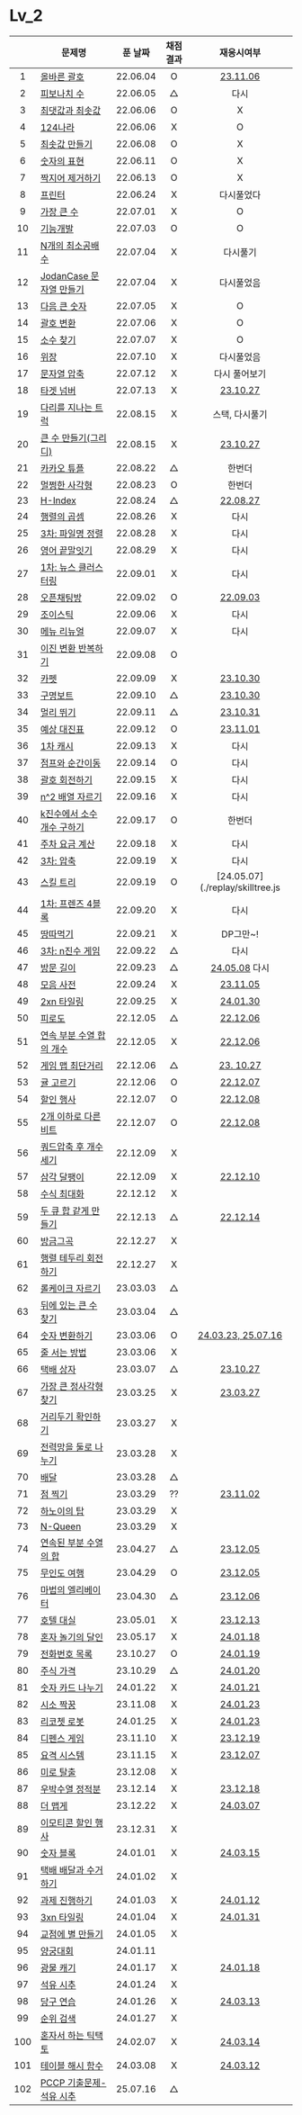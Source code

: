 # Lv_2

|     | 문제명                                           | 푼 날짜  | 채점 결과 |                   재응시여부                   |
| :-: | ------------------------------------------------ | :------: | :-------: | :--------------------------------------------: |
|  1  | [올바른 괄호](./rightBracket.js)                 | 22.06.04 |     O     |      [23.11.06](./replay/rightBracket.js)      |
|  2  | [피보나치 수](./fibonachi.js)                    | 22.06.05 |     △     |                      다시                      |
|  3  | [최댓값과 최솟값](./maxAndMin.js)                | 22.06.06 |     O     |                       X                        |
|  4  | [124나라](./oneTwoFour.js)                       | 22.06.06 |     X     |                       O                        |
|  5  | [최솟값 만들기](./accMin.js)                     | 22.06.08 |     O     |                       X                        |
|  6  | [숫자의 표현](./expressionNumber.js)             | 22.06.11 |     O     |                       X                        |
|  7  | [짝지어 제거하기](./mateRemove.js)               | 22.06.13 |     O     |                       X                        |
|  8  | [프린터](./printer.js)                           | 22.06.24 |     X     |                   다시풀었다                   |
|  9  | [가장 큰 수](./greatestNumber.js)                | 22.07.01 |     X     |                       O                        |
| 10  | [기능개발](./functionDev.js)                     | 22.07.03 |     O     |                       O                        |
| 11  | [N개의 최소공배수](./nlcm.js)                    | 22.07.04 |     X     |                    다시풀기                    |
| 12  | [JodanCase 문자열 만들기](./jadenCaseString.js)  | 22.07.04 |     X     |                   다시풀었음                   |
| 13  | [다음 큰 숫자](./nextBIgNumber.js)               | 22.07.05 |     X     |                       O                        |
| 14  | [괄호 변환](./changeBracket.js)                  | 22.07.06 |     X     |                       O                        |
| 15  | [소수 찾기](./findPrime.js)                      | 22.07.07 |     X     |                       O                        |
| 16  | [위장](./camouflage.js)                          | 22.07.10 |     X     |                   다시풀었음                   |
| 17  | [문자열 압축](./stringCompression.js)            | 22.07.12 |     X     |                 다시 풀어보기                  |
| 18  | [타겟 넘버](./targetNumber.js)                   | 22.07.13 |     X     |      [23.10.27](./replay/targetNumber.js)      |
| 19  | [다리를 지나는 트럭](./passingTruck.js)          | 22.08.15 |     X     |                 스택, 다시풀기                 |
| 20  | [큰 수 만들기(그리디)](./makeBigNumber.js)       | 22.08.15 |     X     |      [23.10.27](./replay/makeBigNums.js)       |
| 21  | [카카오 튜플](./tuple.js)                        | 22.08.22 |     △     |                     한번더                     |
| 22  | [멀쩡한 사각형](./rightRect.js)                  | 22.08.23 |     O     |                     한번더                     |
| 23  | [H-Index](./hindex.js)                           | 22.08.24 |     △     |       [22.08.27](./replay/hindex_re.js)        |
| 24  | [행렬의 곱셈](./matrixMultiple.js)               | 22.08.26 |     X     |                      다시                      |
| 25  | [3차: 파일명 정렬](./sortFileName.js)            | 22.08.28 |     X     |                      다시                      |
| 26  | [영어 끝말잇기](./englishEnd.js)                 | 22.08.29 |     X     |                      다시                      |
| 27  | [1차: 뉴스 클러스터링](./newCluster.js)          | 22.09.01 |     X     |                      다시                      |
| 28  | [오픈채팅방](./openChat.js)                      | 22.09.02 |     O     |      [22.09.03](./replay/openChat_re.js)       |
| 29  | [조이스틱](./joystick.js)                        | 22.09.06 |     X     |                      다시                      |
| 30  | [메뉴 리뉴얼](./menuRenew.js)                    | 22.09.07 |     X     |                      다시                      |
| 31  | [이진 변환 반복하기](./binaryRepeat.js)          | 22.09.08 |     O     |                                                |
| 32  | [카펫](./carpet.js)                              | 22.09.09 |     X     |         [23.10.30](./replay/carpet.js)         |
| 33  | [구명보트](./lifeboat.js)                        | 22.09.10 |     △     |        [23.10.30](./replay/lifeboat.js)        |
| 34  | [멀리 뛰기](./longJump.js)                       | 22.09.11 |     △     |        [23.10.31](./replay/longJump.js)        |
| 35  | [예상 대진표](./predict.js)                      | 22.09.12 |     O     |        [23.11.01](./replay/predict.js)         |
| 36  | [1차 캐시](./cash.js)                            | 22.09.13 |     X     |                      다시                      |
| 37  | [점프와 순간이동](./jumpAndMove.js)              | 22.09.14 |     O     |                      다시                      |
| 38  | [괄호 회전하기](./spinBrackets.js)               | 22.09.15 |     X     |                      다시                      |
| 39  | [n^2 배열 자르기](./arrayCutting.js)             | 22.09.16 |     X     |                      다시                      |
| 40  | [k진수에서 소수 개수 구하기](./findPrimeNums.js) | 22.09.17 |     O     |                     한번더                     |
| 41  | [주차 요금 계산](./parkingFee.js)                | 22.09.18 |     X     |                      다시                      |
| 42  | [3차: 압축](./compression.js)                    | 22.09.19 |     X     |                      다시                      |
| 43  | [스킬 트리](./skilltree.js)                      | 22.09.19 |     O     |        [24.05.07](./replay/skilltree.js        |
| 44  | [1차: 프렌즈 4블록](./friendsBlock.js)           | 22.09.20 |     X     |                      다시                      |
| 45  | [땅따먹기](./landwin.js)                         | 22.09.21 |     X     |                    DP그만~!                    |
| 46  | [3차: n진수 게임](./nthGame.js)                  | 22.09.22 |     △     |                      다시                      |
| 47  | [방문 길이](./visitLength.js)                    | 22.09.23 |     △     |   [24.05.08](./replay/visitedLength.js) 다시   |
| 48  | [모음 사전](./vowelDict.js)                      | 22.09.24 |     X     |       [23.11.05](./replay/vowelDict.js)        |
| 49  | [2xn 타일링](./2xnTile.js)                       | 22.09.25 |     X     |        [24.01.30](./replay/2xnTile.js)         |
| 50  | [피로도](./tiredness.js)                         | 22.12.05 |     △     |       [22.12.06](./replay/tiredness.js)        |
| 51  | [연속 부분 수열 합의 개수](./continuousPart.js)  | 22.12.05 |     X     |     [22.12.06](./replay/continuousPart.js)     |
| 52  | [게임 맵 최단거리](./gameMapShort.js)            | 22.12.06 |     △     |     [23. 10.27](./replay/gameMapShort.js)      |
| 53  | [귤 고르기](./choiceTangerine.js)                | 22.12.06 |     O     |    [22.12.07](./replay/choiceTangerine.js)     |
| 54  | [할인 행사](./discount.js)                       | 22.12.07 |     O     |        [22.12.08](./replay/discount.js)        |
| 55  | [2개 이하로 다른 비트](./under2diffBit.js)       | 22.12.07 |     O     |     [22.12.08](./replay/under2diffBit.js)      |
| 56  | [쿼드압축 후 개수 세기](./quadCompression.js)    | 22.12.09 |     X     |
| 57  | [삼각 달팽이](./triSnail.js)                     | 22.12.09 |     X     |        [22.12.10](./replay/triSnail.js)        |
| 58  | [수식 최대화](./maxOperator.js)                  | 22.12.12 |     X     |
| 59  | [두 큐 합 같게 만들기](./twoQueue.js)            | 22.12.13 |     △     |        [22.12.14](./replay/twoQueue.js)        |
| 60  | [방금그곡](./thatSong.js)                        | 22.12.27 |     X     |
| 61  | [행렬 테두리 회전하기](./matrixTurn.js)          | 22.12.27 |     X     |
| 62  | [롤케이크 자르기](./cutRollcake.js)              | 23.03.03 |     △     |
| 63  | [뒤에 있는 큰 수 찾기](./findBehindNums.js)      | 23.03.04 |     △     |
| 64  | [숫자 변환하기](./changetheNum.js)               | 23.03.06 |     O     | [24.03.23, 25.07.16](./replay/changetheNum.js) |
| 65  | [줄 서는 방법](./howtoLine.js)                   | 23.03.06 |     X     |
| 66  | [택배 상자](./parcelBox.js)                      | 23.03.07 |     △     |       [23.10.27](./replay/parcelBox.js)        |
| 67  | [가장 큰 정사각형 찾기](./findSquare.js)         | 23.03.25 |     X     |       [23.03.27](./replay/findSquare.js)       |
| 68  | [거리두기 확인하기](./checkDistance.js)          | 23.03.27 |     X     |
| 69  | [전력망을 둘로 나누기](./powerDivision.js)       | 23.03.28 |     X     |
| 70  | [배달](./delivery.js)                            | 23.03.28 |     △     |
| 71  | [점 찍기](./drawDot.js)                          | 23.03.29 |    ??     |        [23.11.02](./replay/drawDot.js)         |
| 72  | [하노이의 탑](./hanoi.js)                        | 23.03.29 |     X     |
| 73  | [N-Queen](./nQueen.js)                           | 23.03.29 |     X     |
| 74  | [연속된 부분 수열의 합](.sequenceSum.js)         | 23.04.27 |     △     |      [23.12.05](./replay/sequenceSum.js)       |
| 75  | [무인도 여행](./island.js)                       | 23.04.29 |     O     |         [23.12.05](./replay/island.js)         |
| 76  | [마법의 엘리베이터](./elevator.js)               | 23.04.30 |     △     |        [23.12.06](./replay/elevator.js)        |
| 77  | [호텔 대실](./hotel.js)                          | 23.05.01 |     X     |         [23.12.13](./replay/hotel.js)          |
| 78  | [혼자 놀기의 달인](./alonePlay.js)               | 23.05.17 |     X     |       [24.01.18](./replay/alonePlay.js)        |
| 79  | [전화번호 목록](./telList.js)                    | 23.10.27 |     O     |        [24.01.19](./replay/telList.js)         |
| 80  | [주식 가격](./stockPrice.js)                     | 23.10.29 |     △     |       [24.01.20](./replay/stockPrice.js)       |
| 81  | [숫자 카드 나누기](./divideNumCard.js)           | 24.01.22 |     X     |     [24.01.21](./replay/divideNumCard.js)      |
| 82  | [시소 짝꿍](./playPartner.js)                    | 23.11.08 |     X     |      [24.01.23](./replay/playPartner.js)       |
| 83  | [리코쳇 로봇](./robot.js)                        | 24.01.25 |     X     |         [24.01.23](./replay/robot.js)          |
| 84  | [디펜스 게임](./defence.js)                      | 23.11.10 |     X     |        [23.12.19](./replay/defence.js)         |
| 85  | [요격 시스템](./system.js)                       | 23.11.15 |     X     |         [23.12.07](./replay/system.js)         |
| 86  | [미로 탈출](./miro.js)                           | 23.12.08 |     X     |
| 87  | [우박수열 정적분](./math.js)                     | 23.12.14 |     X     |          [23.12.18](./replay/math.js)          |
| 88  | [더 맵게](./spicy.js)                            | 23.12.22 |     X     |         [24.03.07](./replay/spicy.js)          |
| 89  | [이모티콘 할인 행사](./emoji.js)                 | 23.12.31 |     X     |
| 90  | [숫자 블록](./numsBlock.js)                      | 24.01.01 |     X     |       [24.03.15](./replay/numsBlock.js)        |
| 91  | [택배 배달과 수거하기](./deliveryPick.js)        | 24.01.02 |     X     |
| 92  | [과제 진행하기](./assignment.js)                 | 24.01.03 |     X     |          [24.01.12](./assignment.js)           |
| 93  | [3xn 타일링](./3xn.js)                           | 24.01.04 |     X     |          [24.01.31](./replay/3xn.js)           |
| 94  | [교점에 별 만들기](./crossStar.js)               | 24.01.05 |     X     |
| 95  | [양궁대회](./archery.js)                         | 24.01.11 |
| 96  | [광물 캐기](./takeMineral.js)                    | 24.01.17 |     X     |      [24.01.18](./replay/takeMineral.js)       |
| 97  | [석유 시추](./oil.js)                            | 24.01.24 |     X     |
| 98  | [당구 연습](./billiard.js)                       | 24.01.26 |     X     |        [24.03.13](./replay/billiard.js)        |
| 99  | [순위 검색](./search.js)                         | 24.01.27 |     X     |
| 100 | [혼자서 하는 틱택토](./alone.js)                 | 24.02.07 |     X     |         [24.03.14](./replay/alone.js)          |
| 101 | [테이블 해시 함수](./tableHash.js)               | 24.03.08 |     X     |           [24.03.12](./tableHash.js)           |
| 102 | [PCCP 기출문제- 석유 시추](./oilDrilling.js)     | 25.07.16 |     △     |
